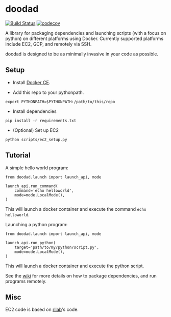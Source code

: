 # doodad

[![Build Status](https://travis-ci.com/justinjfu/doodad.svg?branch=master)](https://travis-ci.com/justinjfu/doodad)
[![codecov](https://codecov.io/gh/justinjfu/doodad/branch/master/graph/badge.svg)](https://codecov.io/gh/justinjfu/doodad)


A library for packaging dependencies and launching scripts (with a focus on python) on different platforms using Docker.
Currently supported platforms include EC2, GCP, and remotely via SSH.

doodad is designed to be as minimally invasive in your code as possible. 

## Setup
- Install [Docker CE](https://docs.docker.com/engine/installation/).

- Add this repo to your pythonpath. 
```
export PYTHONPATH=$PYTHONPATH:/path/to/this/repo
```

- Install dependencies
```
pip install -r requirements.txt
```

- (Optional) Set up EC2
```
python scripts/ec2_setup.py
```

## Tutorial
A simple hello world program:
```
from doodad.launch import launch_api, mode

launch_api.run_command(
    command='echo helloworld',
    mode=mode.LocalMode(),
)
```
This will launch a docker container and execute the command `echo helloworld`.

Launching a python program:
```
from doodad.launch import launch_api, mode

launch_api.run_python(
    target='path/to/my/python/script.py',
    mode=mode.LocalMode(),
)
```
This will launch a docker container and execute the python script.


See the [wiki](https://github.com/justinjfu/doodad/wiki/Home) for more details on how to package dependencies, and run programs remotely.

## Misc

EC2 code is based on [rllab](https://github.com/rll/rllab/)'s code.
